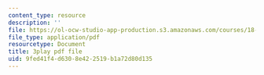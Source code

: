 ```yaml
---
content_type: resource
description: ''
file: https://ol-ocw-studio-app-production.s3.amazonaws.com/courses/18-01sc-single-variable-calculus-fall-2010/9fed41f4d6308e422519b1a72d80d135_y_CA5btuoQk.pdf
file_type: application/pdf
resourcetype: Document
title: 3play pdf file
uid: 9fed41f4-d630-8e42-2519-b1a72d80d135
---
```


